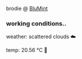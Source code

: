 brodie @ [BluMint](https://www.linkedin.com/company/blumint-io/)

<!--weather_start-->
### working conditions..

weather: scattered clouds ☁️

temp: 20.56 °C 🥶

<!--weather_end-->
